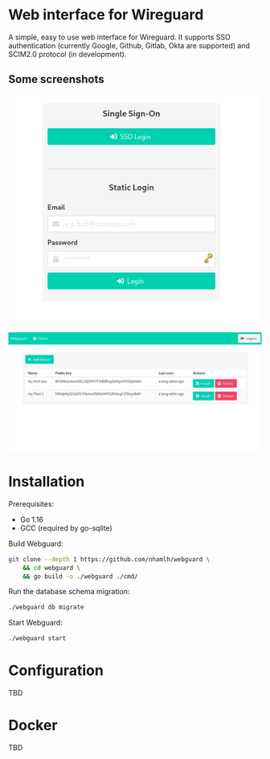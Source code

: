 # Web interface for Wireguard

A simple, easy to use web interface for Wireguard. It supports SSO authentication (currently Google, Github, Gitlab, Okta are supported) and SCIM2.0 protocol (in development).

## Some screenshots

![Login page](./screenshots/login.png?raw=true "Login page")

![Main page](./screenshots/index.png?raw=true "Main page")

# Installation

Prerequisites:

- Go 1.16
- GCC (required by go-sqlite)

Build Webguard:

```sh
git clone --depth 1 https://github.com/nhamlh/webguard \
    && cd webguard \
    && go build -o ./webguard ./cmd/
```

Run the database schema migration:

```sh
./webguard db migrate
```

Start Webguard:

```sh
./webguard start
```

# Configuration

TBD

# Docker

TBD
